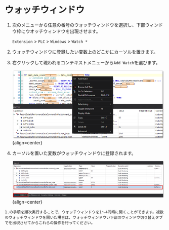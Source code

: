 # ウォッチウィンドウ

1. 次のメニューから任意の番号のウォッチウィンドウを選択し、下部ウィンドウ枠にウオッチウィンドウを出現させます。

    `Extension` > `PLC` > `Windows` > `Watch *`

2. ウォッチウィンドウに登録したい変数上のどこかにカーソルを置きます。
3. 右クリックして現われるコンテキストメニューから`Add Watch`を選びます。

    ![](assets/2023-07-14-15-46-41.png){align=center}

4. カーソルを置いた変数がウォッチウィンドウに登録されます。

    ![](assets/2023-07-14-15-52-04.png){align=center}

```{note}
1.の手順を順次実行することで、ウォッチウィンドウを1～4同時に開くことができます。複数のウォッチウィンドウを開いた場合は、ウォッチウィンドウい下部のウィンドウ切り替えタブでを出現させてからこれらの操作を行ってください。
```